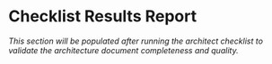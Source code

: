 # Checklist Results Report

*This section will be populated after running the architect checklist to validate the architecture document completeness and quality.*

